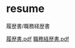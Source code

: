 # resume
履歴書/職務経歴書

[履歴書.pdf](https://github.com/user-attachments/files/17743235/default.pdf)
[職務経歴書.pdf](https://github.com/user-attachments/files/17743237/default.pdf)
